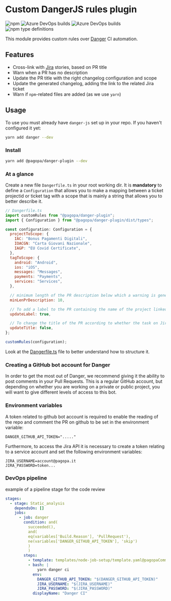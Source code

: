 # Custom DangerJS rules plugin

![npm](https://img.shields.io/npm/v/@pagopa/danger-plugin?color=green&label=%40pagopa%2Fdanger-plugin&logo=npm)
![Azure DevOps builds](https://img.shields.io/azure-devops/build/pagopaspa/a1eb6f06-1593-4a60-b2aa-9ff49c60340d/672?label=Code%20review)
![Azure DevOps builds](https://img.shields.io/azure-devops/build/pagopaspa/a1eb6f06-1593-4a60-b2aa-9ff49c60340d/671?label=Deploy)
![npm type definitions](https://img.shields.io/npm/types/@pagopa/danger-plugin)

This module provides custom rules over [Danger](https://danger.systems/js/) CI automation.

## Features

- Cross-link with [Jira](https://pagopa.atlassian.net/jira) stories, based on PR title
- Warn when a PR has no description
- Update the PR title with the right changelog configuration and scope
- Update the generated changelog, adding the link to the related Jira ticket
- Warn if `npm`-related files are added (as we use `yarn`)

## Usage

To use you must already have `danger-js` set up in your repo.
If you haven't configured it yet:

```sh
yarn add danger --dev
```

### Install

```sh
yarn add @pagopa/danger-plugin --dev
```

### At a glance

Create a new file `Dangerfile.ts` in your root working dir. It is **mandatory** to define a `Configuration` that allows you to make a mapping between a ticket projectid or ticket tag with a scope that is mainly a string that allows you to better describe it.

```js
// Dangerfile.ts
import customRules from "@pagopa/danger-plugin";
import { Configuration } from "@pagopa/danger-plugin/dist/types";

const configuration: Configuration = {
  projectToScope: {
    IAC: "Bonus Pagamenti Digitali",
    IOACGN: "Carta Giovani Nazionale",
    IAGP: "EU Covid Certificate",
  },
  tagToScope: {
    android: "Android",
    ios: "iOS",
    messages: "Messages",
    payments: "Payments",
    services: "Services",
  },

  // minimum length of the PR description below which a warning is generated
  minLenPrDescription: 10,

  // To add a label to the PR containing the name of the project linked to the task on Jira.
  updateLabel: true,

  // To change the title of the PR according to whether the task on Jira is a feat (Story) / fix (Bug) / chore (Sub-task) / epic.
  updateTitle: false,
};

customRules(configuration);
```

Look at the [Dangerfile.ts](https://github.com/pagopa/danger-plugin/blob/master/Dangerfile.ts) file to better understand how to structure it.

### Creating a GitHub bot account for Danger

In order to get the most out of Danger, we recommend giving it the ability to post comments in your Pull Requests. This is a regular GitHub account, but depending on whether you are working on a private or public project, you will want to give different levels of access to this bot.

### Environment variables

A token related to github bot account is required to enable the reading of the repo and comment the PR on github to be set in the environment variable:

```
DANGER_GITHUB_API_TOKEN="....."
```

Furthermore, to access the Jira API it is necessary to create a token relating to a service account and set the following environment variables:

```
JIRA_USERNAME=account@pagopa.it
JIRA_PASSWORD=token...
```

### DevOps pipeline

example of a pipeline stage for the code review

```yml
stages:
  - stage: Static_analysis
    dependsOn: []
    jobs:
      - job: danger
        condition: and(
          succeeded(),
          and(
          eq(variables['Build.Reason'], 'PullRequest'),
          ne(variables['DANGER_GITHUB_API_TOKEN'], 'skip')
          )
          )
        steps:
          - template: templates/node-job-setup/template.yaml@pagopaCommons
          - bash: |
              yarn danger ci
            env:
              DANGER_GITHUB_API_TOKEN: "$(DANGER_GITHUB_API_TOKEN)"
              JIRA_USERNAME: "$(JIRA_USERNAME)"
              JIRA_PASSWORD: "$(JIRA_PASSWORD)"
            displayName: "Danger CI"
```
